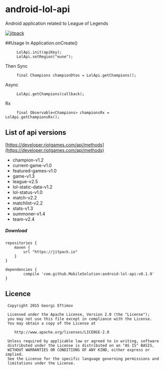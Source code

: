 # android-lol-api
Android application related to League of Legends

[![jitpack](https://img.shields.io/github/release/MobileSolution/android-lol-api.svg?label=JitPack)](https://jitpack.io/#MobileSolution/android-lol-api/v0.0.2)

##Usage
In Application.onCreate()

         LolApi.init(apiKey);
         LolApi.setRegion("eune");

Then
Sync

         final Champions championDtos = LolApi.getChampions();

Async

         LolApi.getChampions(callback);

Rx

         final Observable<Champions> championsRx = LolApi.getChampionsRx();

## List of api versions
[https://developer.riotgames.com/api/methods](https://developer.riotgames.com/api/methods)

 * champion-v1.2
 * current-game-v1.0 
 * featured-games-v1.0
 * game-v1.3
 * league-v2.5
 * lol-static-data-v1.2
 * lol-status-v1.0
 * match-v2.2
 * matchlist-v2.2
 * stats-v1.3
 * summoner-v1.4
 * team-v2.4

##### Download

	repositories {
	    maven {
	        url "https://jitpack.io"
	    }
	}

	dependencies {
	        compile 'com.github.MobileSolution:android-lol-api:v0.1.9'
	}

## Licence

     Copyright 2015 Georgi Eftimov

     Licensed under the Apache License, Version 2.0 (the "License");
     you may not use this file except in compliance with the License.
     You may obtain a copy of the License at

        http://www.apache.org/licenses/LICENSE-2.0

     Unless required by applicable law or agreed to in writing, software
     distributed under the License is distributed on an "AS IS" BASIS,
     WITHOUT WARRANTIES OR CONDITIONS OF ANY KIND, either express or implied.
     See the License for the specific language governing permissions and
     limitations under the License.
